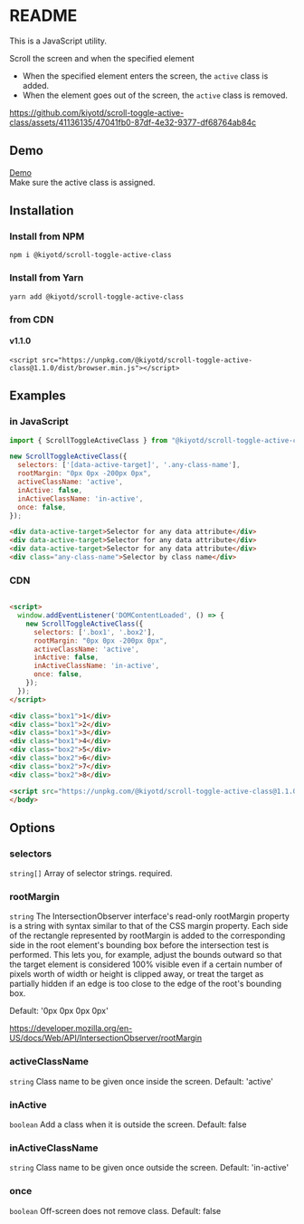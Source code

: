 # README

This is a JavaScript utility.

Scroll the screen and when the specified element

- When the specified element enters the screen, the `active` class is added.
- When the element goes out of the screen, the `active` class is removed.

https://github.com/kiyotd/scroll-toggle-active-class/assets/41136135/47041fb0-87df-4e32-9377-df68764ab84c

## Demo

[Demo](https://docs.kiyotd.com/scroll-toggle-active-class/demo/)  
Make sure the active class is assigned.

## Installation

### Install from NPM

```shell
npm i @kiyotd/scroll-toggle-active-class
```

### Install from Yarn

```shell
yarn add @kiyotd/scroll-toggle-active-class
```

### from CDN

#### v1.1.0

```shell
<script src="https://unpkg.com/@kiyotd/scroll-toggle-active-class@1.1.0/dist/browser.min.js"></script>
````

## Examples

### in JavaScript

```javascript
import { ScrollToggleActiveClass } from "@kiyotd/scroll-toggle-active-class";

new ScrollToggleActiveClass({
  selectors: ['[data-active-target]', '.any-class-name'],
  rootMargin: "0px 0px -200px 0px",
  activeClassName: 'active',
  inActive: false,
  inActiveClassName: 'in-active',
  once: false,
});
```

```html
<div data-active-target>Selector for any data attribute</div>
<div data-active-target>Selector for any data attribute</div>
<div data-active-target>Selector for any data attribute</div>
<div class="any-class-name">Selector by class name</div>
```

### CDN

```html

<script>
  window.addEventListener('DOMContentLoaded', () => {
    new ScrollToggleActiveClass({
      selectors: ['.box1', '.box2'],
      rootMargin: "0px 0px -200px 0px",
      activeClassName: 'active',
      inActive: false,
      inActiveClassName: 'in-active',
      once: false,
    });
  });
</script>

<div class="box1">1</div>
<div class="box1">2</div>
<div class="box1">3</div>
<div class="box1">4</div>
<div class="box2">5</div>
<div class="box2">6</div>
<div class="box2">7</div>
<div class="box2">8</div>

<script src="https://unpkg.com/@kiyotd/scroll-toggle-active-class@1.1.0/dist/browser.min.js"></script>
</body>
```

## Options

### selectors

`string[]`
Array of selector strings. required.

[//]: # (### offset)

[//]: # ()
[//]: # (`number`)

[//]: # (Offset from the top of the screen. Default: 0)

### rootMargin

`string` The IntersectionObserver interface's read-only rootMargin property is a string with syntax similar to that of the CSS margin property. Each side of the rectangle represented by rootMargin is added to the corresponding side in the root element's bounding box before the intersection test is performed. This lets you, for example, adjust the bounds outward so that the target element is considered 100% visible even if a certain number of pixels worth of width or height is clipped away, or treat the target as partially hidden if an edge is too close to the edge of the root's bounding box.

Default: '0px 0px 0px 0px'

https://developer.mozilla.org/en-US/docs/Web/API/IntersectionObserver/rootMargin

### activeClassName

`string`
Class name to be given once inside the screen. Default: 'active'

### inActive

`boolean`
Add a class when it is outside the screen. Default: false

### inActiveClassName

`string`
Class name to be given once outside the screen. Default: 'in-active'

### once

`boolean`
Off-screen does not remove class. Default: false
